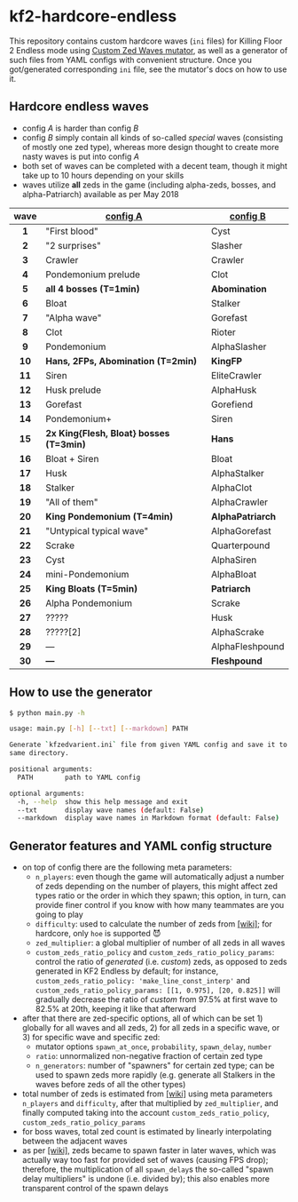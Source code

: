 # kf2-hardcore-endless
This repository contains custom hardcore waves (`ini` files) for Killing Floor 2 Endless mode using [Custom Zed Waves mutator](https://steamcommunity.com/sharedfiles/filedetails/?id=1082749153), as well as a generator of such files from YAML configs with convenient structure. Once you got/generated corresponding `ini` file, see the mutator's docs on how to use it.


## Hardcore endless waves
* config *A* is harder than config *B*
* config *B* simply contain all kinds of so-called _special_ waves (consisting of mostly one zed type), whereas more design thought to create more nasty waves is put into config *A*
* both set of waves can be completed with a decent team, though it might take up to 10 hours depending on your skills
* waves utilize **all** zeds in the game (including alpha-zeds, bosses, and alpha-Patriarch) available as per May 2018

| wave | <div align="center">[config A](config_A/)</div> | <div align="center">[config B](config_B/)</div> |
| :---: | :--- | :--- |
| **1** | "First blood" | Cyst |
| **2** | "2 surprises" | Slasher |
| **3** | Crawler | Crawler |
| **4** | Pondemonium prelude | Clot |
| **5** | **all 4 bosses (T=1min)** | **Abomination** |
| **6** | Bloat | Stalker |
| **7** | "Alpha wave" | Gorefast |
| **8** | Clot | Rioter |
| **9** | Pondemonium | AlphaSlasher |
| **10** | **Hans, 2FPs, Abomination (T=2min)** | **KingFP** |
| **11** | Siren | EliteCrawler |
| **12** | Husk prelude | AlphaHusk |
| **13** | Gorefast | Gorefiend |
| **14** | Pondemonium+ | Siren |
| **15** | **2x King{Flesh, Bloat} bosses (T=3min)** | **Hans** |
| **16** | Bloat + Siren | Bloat |
| **17** | Husk | AlphaStalker |
| **18** | Stalker | AlphaClot |
| **19** | "All of them" | AlphaCrawler |
| **20** | **King Pondemonium (T=4min)** | **AlphaPatriarch** |
| **21** | "Untypical typical wave" | AlphaGorefast |
| **22** | Scrake | Quarterpound |
| **23** | Cyst | AlphaSiren |
| **24** | mini-Pondemonium | AlphaBloat |
| **25** | **King Bloats (T=5min)** | **Patriarch** |
| **26** | Alpha Pondemonium | Scrake |
| **27** | ????? | Husk |
| **28** | ?????[2] | AlphaScrake |
| **29** | &mdash; | AlphaFleshpound |
| **30** | **&mdash;** | **Fleshpound** |


## How to use the generator
```bash
$ python main.py -h

usage: main.py [-h] [--txt] [--markdown] PATH

Generate `kfzedvarient.ini` file from given YAML config and save it to the
same directory.

positional arguments:
  PATH        path to YAML config

optional arguments:
  -h, --help  show this help message and exit
  --txt       display wave names (default: False)
  --markdown  display wave names in Markdown format (default: False)
```

## Generator features and YAML config structure
* on top of config there are the following meta parameters:
  - `n_players`: even though the game will automatically adjust a number of zeds depending on the number of players, this might affect zed types ratio or the order in which they spawn; this option, in turn, can provide finer control if you know with how many teammates are you going to play
  - `difficulty`: used to calculate the number of zeds from [[wiki]](https://wiki.tripwireinteractive.com/index.php?title=Endless_Mode); for hardcore, only `hoe` is supported :smiling_imp:
  - `zed_multiplier`: a global multiplier of number of all zeds in all waves
  - `custom_zeds_ratio_policy` and `custom_zeds_ratio_policy_params`: control the ratio of *generated* (i.e. *custom*) zeds, as opposed to zeds generated in KF2 Endless by default; for instance, `custom_zeds_ratio_policy: 'make_line_const_interp'` and `custom_zeds_ratio_policy_params: [[1, 0.975], [20, 0.825]]`
will gradually decrease the ratio of *custom* from 97.5% at first wave to 82.5% at 20th, keeping it like that afterward
* after that there are zed-specific options, all of which can be set 1) globally for all waves and all zeds, 2) for all zeds in a specific wave, or 3) for specific wave and specific zed:
  - mutator options `spawn_at_once`, `probability`, `spawn_delay`, `number`
  - `ratio`: unnormalized non-negative fraction of certain zed type
  - `n_generators`: number of "spawners" for certain zed type; can be used to spawn zeds more rapidly (e.g. generate all Stalkers in the waves before zeds of all the other types)
* total number of zeds is estimated from [[wiki]](https://wiki.tripwireinteractive.com/index.php?title=Endless_Mode) using meta parameters `n_players` and `difficulty`, after that multiplied by `zed_multiplier`, and finally computed taking into the account `custom_zeds_ratio_policy`, `custom_zeds_ratio_policy_params`
* for boss waves, total zed count is estimated by linearly interpolating between the adjacent waves
* as per [[wiki]](https://wiki.tripwireinteractive.com/index.php?title=Endless_Mode), zeds became to spawn faster in later waves, which was actually way too fast for provided set of waves (causing FPS drop); therefore, the multiplication of all `spawn_delay`s the so-called "spawn delay multipliers" is undone (i.e. divided by); this also enables more transparent control of the spawn delays 
